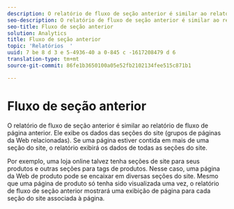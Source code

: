 ```yaml
---
description: O relatório de fluxo de seção anterior é similar ao relatório de fluxo de página anterior. Ele exibe os dados das seções do site (grupos de páginas da Web relacionadas). Se uma página estiver contida em mais de uma seção do site, o relatório exibirá os dados de todas as seções do site.
seo-description: O relatório de fluxo de seção anterior é similar ao relatório de fluxo de página anterior. Ele exibe os dados das seções do site (grupos de páginas da Web relacionadas). Se uma página estiver contida em mais de uma seção do site, o relatório exibirá os dados de todas as seções do site.
seo-title: Fluxo de seção anterior
solution: Analytics
title: Fluxo de seção anterior
topic: 'Relatórios  '
uuid: 7 be 8 d 3 e 5-4936-40 a 0-845 c -1617208479 d 6
translation-type: tm+mt
source-git-commit: 86fe1b3650100a05e52fb2102134fee515c871b1

---
```



# Fluxo de seção anterior

O relatório de fluxo de seção anterior é similar ao relatório de fluxo de página anterior. Ele exibe os dados das seções do site (grupos de páginas da Web relacionadas). Se uma página estiver contida em mais de uma seção do site, o relatório exibirá os dados de todas as seções do site.

Por exemplo, uma loja online talvez tenha seções de site para seus produtos e outras seções para tags de produtos. Nesse caso, uma página da Web de produto pode se encaixar em diversas seções do site. Mesmo que uma página de produto só tenha sido visualizada uma vez, o relatório de fluxo de seção anterior mostrará uma exibição de página para cada seção do site associada à página.
